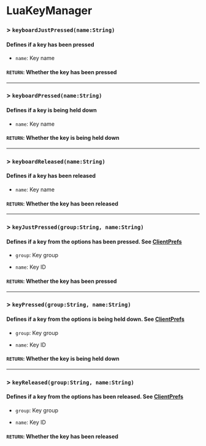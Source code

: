 # LuaKeyManager

### > `keyboardJustPressed(name:String)`

#### Defines if a key has been pressed 

- `name`: Key name 

#### `RETURN`: Whether the key has been pressed 

---

### > `keyboardPressed(name:String)`

#### Defines if a key is being held down 

- `name`: Key name 

#### `RETURN`: Whether the key is being held down 

---

### > `keyboardReleased(name:String)`

#### Defines if a key has been released 

- `name`: Key name 

#### `RETURN`: Whether the key has been released 

---

### > `keyJustPressed(group:String, name:String)`

#### Defines if a key from the options has been pressed. See [ClientPrefs](https://github.com/ALE-Psych-Crew/ALE-Psych/blob/main/source/core/config/ClientPrefs.hx) 

- `group`: Key group 

- `name`: Key ID 

#### `RETURN`: Whether the key has been pressed 

---

### > `keyPressed(group:String, name:String)`

#### Defines if a key from the options is being held down. See [ClientPrefs](https://github.com/ALE-Psych-Crew/ALE-Psych/blob/main/source/core/config/ClientPrefs.hx) 

- `group`: Key group 

- `name`: Key ID 

#### `RETURN`: Whether the key is being held down 

---

### > `keyReleased(group:String, name:String)`

#### Defines if a key from the options has been released. See [ClientPrefs](https://github.com/ALE-Psych-Crew/ALE-Psych/blob/main/source/core/config/ClientPrefs.hx) 

- `group`: Key group 

- `name`: Key ID 

#### `RETURN`: Whether the key has been released 

